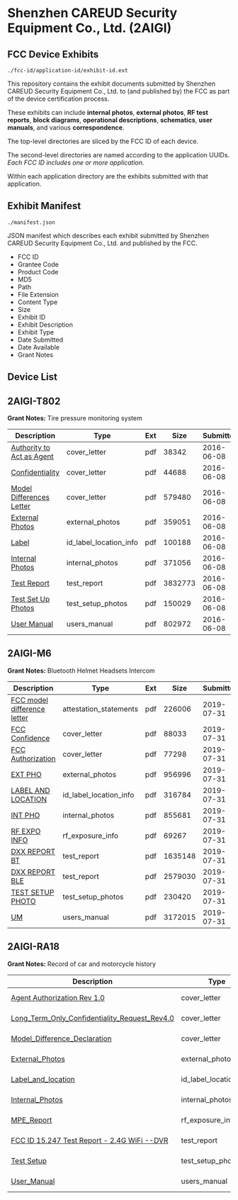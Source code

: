 # Shenzhen CAREUD Security Equipment Co., Ltd. (2AIGI)
## FCC Device Exhibits

```
./fcc-id/application-id/exhibit-id.ext
```

This repository contains the exhibit documents submitted by Shenzhen CAREUD Security Equipment Co., Ltd. to (and published by) the FCC as part of the device certification process.

These exhibits can include **internal photos**, **external photos**, **RF test reports**, **block diagrams**, **operational descriptions**, **schematics**, **user manuals**, and various **correspondence**.

The top-level directories are sliced by the FCC ID of each device.

The second-level directories are named according to the application UUIDs. *Each FCC ID includes one or more application.*

Within each application directory are the exhibits submitted with that application. 

## Exhibit Manifest

```
./manifest.json
```

JSON manifest which describes each exhibit submitted by Shenzhen CAREUD Security Equipment Co., Ltd. and published by the FCC.

- FCC ID
- Grantee Code
- Product Code
- MD5
- Path
- File Extension
- Content Type
- Size
- Exhibit ID
- Exhibit Description
- Exhibit Type
- Date Submitted
- Date Available
- Grant Notes

## Device List
## 2AIGI-T802
**Grant Notes:** Tire pressure monitoring system

| Description | Type | Ext | Size | Submitted | Available |
| ----------- | ---- | --- | ---- | --------- | --------- |
| [Authority to Act as Agent](2AIGI-T802/4af2a050294b62f46289622dda62ecd5/3021760.pdf) | cover_letter | pdf | 38342 | 2016-06-08 | 2016-06-08 |
| [Confidentiality](2AIGI-T802/4af2a050294b62f46289622dda62ecd5/3021761.pdf) | cover_letter | pdf | 44688 | 2016-06-08 | 2016-06-08 |
| [Model Differences Letter](2AIGI-T802/4af2a050294b62f46289622dda62ecd5/3021762.pdf) | cover_letter | pdf | 579480 | 2016-06-08 | 2016-06-08 |
| [External Photos](2AIGI-T802/4af2a050294b62f46289622dda62ecd5/3021763.pdf) | external_photos | pdf | 359051 | 2016-06-08 | 2016-06-08 |
| [Label](2AIGI-T802/4af2a050294b62f46289622dda62ecd5/3021765.pdf) | id_label_location_info | pdf | 100188 | 2016-06-08 | 2016-06-08 |
| [Internal Photos](2AIGI-T802/4af2a050294b62f46289622dda62ecd5/3021764.pdf) | internal_photos | pdf | 371056 | 2016-06-08 | 2016-06-08 |
| [Test Report](2AIGI-T802/4af2a050294b62f46289622dda62ecd5/3021769.pdf) | test_report | pdf | 3832773 | 2016-06-08 | 2016-06-08 |
| [Test Set Up Photos](2AIGI-T802/4af2a050294b62f46289622dda62ecd5/3021768.pdf) | test_setup_photos | pdf | 150029 | 2016-06-08 | 2016-06-08 |
| [User Manual](2AIGI-T802/4af2a050294b62f46289622dda62ecd5/3021770.pdf) | users_manual | pdf | 802972 | 2016-06-08 | 2016-06-08 |
## 2AIGI-M6
**Grant Notes:** Bluetooth Helmet Headsets Intercom

| Description | Type | Ext | Size | Submitted | Available |
| ----------- | ---- | --- | ---- | --------- | --------- |
| [FCC model difference letter](2AIGI-M6/9ed4b5e9e6f97dd955502d532d65ae71/4380360.pdf) | attestation_statements | pdf | 226006 | 2019-07-31 | 2019-07-31 |
| [FCC Confidence](2AIGI-M6/9ed4b5e9e6f97dd955502d532d65ae71/4380358.pdf) | cover_letter | pdf | 88033 | 2019-07-31 | 2019-07-31 |
| [FCC Authorization](2AIGI-M6/9ed4b5e9e6f97dd955502d532d65ae71/4380359.pdf) | cover_letter | pdf | 77298 | 2019-07-31 | 2019-07-31 |
| [EXT PHO](2AIGI-M6/9ed4b5e9e6f97dd955502d532d65ae71/4380361.pdf) | external_photos | pdf | 956996 | 2019-07-31 | 2019-07-31 |
| [LABEL AND LOCATION](2AIGI-M6/9ed4b5e9e6f97dd955502d532d65ae71/4380363.pdf) | id_label_location_info | pdf | 316784 | 2019-07-31 | 2019-07-31 |
| [INT PHO](2AIGI-M6/9ed4b5e9e6f97dd955502d532d65ae71/4380362.pdf) | internal_photos | pdf | 855681 | 2019-07-31 | 2019-07-31 |
| [RF EXPO INFO](2AIGI-M6/9ed4b5e9e6f97dd955502d532d65ae71/4380369.pdf) | rf_exposure_info | pdf | 69267 | 2019-07-31 | 2019-07-31 |
| [DXX REPORT  BT](2AIGI-M6/9ed4b5e9e6f97dd955502d532d65ae71/4380367.pdf) | test_report | pdf | 1635148 | 2019-07-31 | 2019-07-31 |
| [DXX REPORT  BLE](2AIGI-M6/9ed4b5e9e6f97dd955502d532d65ae71/4380368.pdf) | test_report | pdf | 2579030 | 2019-07-31 | 2019-07-31 |
| [TEST SETUP PHOTO](2AIGI-M6/9ed4b5e9e6f97dd955502d532d65ae71/4380366.pdf) | test_setup_photos | pdf | 230420 | 2019-07-31 | 2019-07-31 |
| [UM](2AIGI-M6/9ed4b5e9e6f97dd955502d532d65ae71/4380370.pdf) | users_manual | pdf | 3172015 | 2019-07-31 | 2019-07-31 |
## 2AIGI-RA18
**Grant Notes:** Record of car and motorcycle history

| Description | Type | Ext | Size | Submitted | Available |
| ----------- | ---- | --- | ---- | --------- | --------- |
| [Agent Authorization Rev 1.0](2AIGI-RA18/1da778681256f1c1a102a4c05d9d5c52/4009217.pdf) | cover_letter | pdf | 12701 | 2018-09-18 | 2018-09-18 |
| [Long_Term_Only_Confidentiality_Request_Rev4.0](2AIGI-RA18/1da778681256f1c1a102a4c05d9d5c52/4009220.pdf) | cover_letter | pdf | 53761 | 2018-09-18 | 2018-09-18 |
| [Model_Difference_Declaration](2AIGI-RA18/1da778681256f1c1a102a4c05d9d5c52/4009222.pdf) | cover_letter | pdf | 1996859 | 2018-09-18 | 2018-09-18 |
| [External_Photos](2AIGI-RA18/1da778681256f1c1a102a4c05d9d5c52/4009214.pdf) | external_photos | pdf | 795668 | 2018-09-18 | 2018-09-18 |
| [Label_and_location](2AIGI-RA18/1da778681256f1c1a102a4c05d9d5c52/4009221.pdf) | id_label_location_info | pdf | 164903 | 2018-09-18 | 2018-09-18 |
| [Internal_Photos](2AIGI-RA18/1da778681256f1c1a102a4c05d9d5c52/4009215.pdf) | internal_photos | pdf | 621059 | 2018-09-18 | 2018-09-18 |
| [MPE_Report](2AIGI-RA18/1da778681256f1c1a102a4c05d9d5c52/4009223.pdf) | rf_exposure_info | pdf | 66630 | 2018-09-18 | 2018-09-18 |
| [FCC ID 15.247 Test Report - 2.4G WiFi --DVR](2AIGI-RA18/1da778681256f1c1a102a4c05d9d5c52/4009219.pdf) | test_report | pdf | 4652380 | 2018-09-18 | 2018-09-18 |
| [Test Setup](2AIGI-RA18/1da778681256f1c1a102a4c05d9d5c52/4009225.pdf) | test_setup_photos | pdf | 177663 | 2018-09-18 | 2018-09-18 |
| [User_Manual](2AIGI-RA18/1da778681256f1c1a102a4c05d9d5c52/4009216.pdf) | users_manual | pdf | 1455083 | 2018-09-18 | 2018-09-18 |
